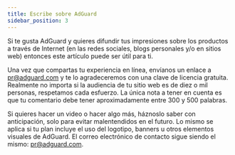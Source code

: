 ```yaml
---
title: Escribe sobre AdGuard
sidebar_position: 3
---
```


Si te gusta AdGuard y quieres difundir tus impresiones sobre los productos a través de Internet (en las redes sociales, blogs personales y/o en sitios web) entonces este artículo puede ser útil para ti.

Una vez que compartas tu experiencia en línea, envíanos un enlace a [pr@adguard.com](mailto:pr@adguard.com) y te lo agradeceremos con una clave de licencia gratuita. Realmente no importa si la audiencia de tu sitio web es de diez o mil personas, respetamos cada esfuerzo. La única nota a tener en cuenta es que tu comentario debe tener aproximadamente entre 300 y 500 palabras.

Si quieres hacer un video o hacer algo más, háznoslo saber con anticipación, solo para evitar malentendidos en el futuro. Lo mismo se aplica si tu plan incluye el uso del logotipo, banners u otros elementos visuales de AdGuard. El correo electrónico de contacto sigue siendo el mismo: [pr@adguard.com](mailto:pr@adguard.com).
